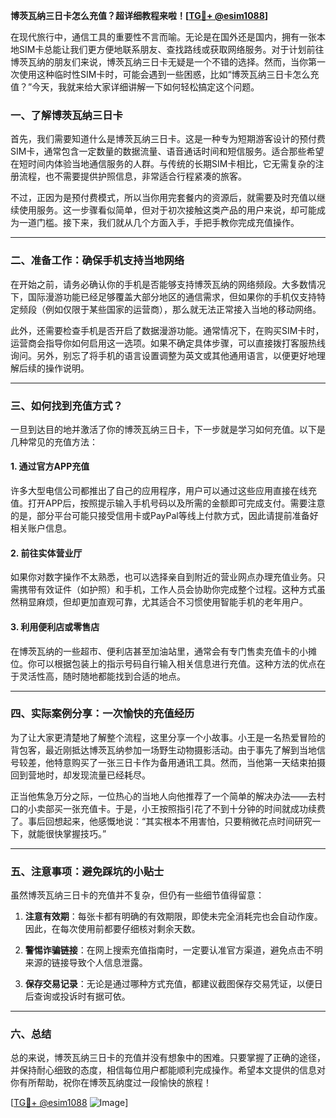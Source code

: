 **博茨瓦纳三日卡怎么充值？超详细教程来啦！[[TG💪+ @esim1088](https://t.me/s/esim1088)]**

在现代旅行中，通信工具的重要性不言而喻。无论是在国外还是国内，拥有一张本地SIM卡总能让我们更方便地联系朋友、查找路线或获取网络服务。对于计划前往博茨瓦纳的朋友们来说，博茨瓦纳三日卡无疑是一个不错的选择。然而，当你第一次使用这种临时性SIM卡时，可能会遇到一些困惑，比如“博茨瓦纳三日卡怎么充值？”今天，我就来给大家详细讲解一下如何轻松搞定这个问题。

### 一、了解博茨瓦纳三日卡

首先，我们需要知道什么是博茨瓦纳三日卡。这是一种专为短期游客设计的预付费SIM卡，通常包含一定数量的数据流量、语音通话时间和短信服务。适合那些希望在短时间内体验当地通信服务的人群。与传统的长期SIM卡相比，它无需复杂的注册流程，也不需要提供护照信息，非常适合行程紧凑的旅客。

不过，正因为是预付费模式，所以当你用完套餐内的资源后，就需要及时充值以继续使用服务。这一步骤看似简单，但对于初次接触这类产品的用户来说，却可能成为一道门槛。接下来，我们就从几个方面入手，手把手教你完成充值操作。

---

### 二、准备工作：确保手机支持当地网络

在开始之前，请务必确认你的手机是否能够支持博茨瓦纳的网络频段。大多数情况下，国际漫游功能已经足够覆盖大部分地区的通信需求，但如果你的手机仅支持特定频段（例如仅限于某些国家的运营商），那么就无法正常接入当地的移动网络。

此外，还需要检查手机是否开启了数据漫游功能。通常情况下，在购买SIM卡时，运营商会指导你如何启用这一选项。如果不确定具体步骤，可以直接拨打客服热线询问。另外，别忘了将手机的语言设置调整为英文或其他通用语言，以便更好地理解后续的操作说明。

---

### 三、如何找到充值方式？

一旦到达目的地并激活了你的博茨瓦纳三日卡，下一步就是学习如何充值。以下是几种常见的充值方法：

#### 1. **通过官方APP充值**
许多大型电信公司都推出了自己的应用程序，用户可以通过这些应用直接在线充值。打开APP后，按照提示输入手机号码以及所需的金额即可完成支付。需要注意的是，部分平台可能只接受信用卡或PayPal等线上付款方式，因此请提前准备好相关账户信息。

#### 2. **前往实体营业厅**
如果你对数字操作不太熟悉，也可以选择亲自到附近的营业网点办理充值业务。只需携带有效证件（如护照）和手机，工作人员会协助你完成整个过程。这种方式虽然稍显麻烦，但却更加直观可靠，尤其适合不习惯使用智能手机的老年用户。

#### 3. **利用便利店或零售店**
在博茨瓦纳的一些超市、便利店甚至加油站里，通常会有专门售卖充值卡的小摊位。你可以根据包装上的指示号码自行输入相关信息进行充值。这种方法的优点在于灵活性高，随时随地都能找到合适的地点。

---

### 四、实际案例分享：一次愉快的充值经历

为了让大家更清楚地了解整个流程，这里分享一个小故事。小王是一名热爱冒险的背包客，最近刚抵达博茨瓦纳参加一场野生动物摄影活动。由于事先了解到当地信号较差，他特意购买了一张三日卡作为备用通讯工具。然而，当他第一天结束拍摄回到营地时，却发现流量已经耗尽。

正当他焦急万分之际，一位热心的当地人向他推荐了一个简单的解决办法——去村口的小卖部买一张充值卡。于是，小王按照指引花了不到十分钟的时间就成功续费了。事后回想起来，他感慨地说：“其实根本不用害怕，只要稍微花点时间研究一下，就能很快掌握技巧。”

---

### 五、注意事项：避免踩坑的小贴士

虽然博茨瓦纳三日卡的充值并不复杂，但仍有一些细节值得留意：

1. **注意有效期**：每张卡都有明确的有效期限，即使未完全消耗完也会自动作废。因此，在每次使用前都要仔细核对剩余天数。
   
2. **警惕诈骗链接**：在网上搜索充值指南时，一定要认准官方渠道，避免点击不明来源的链接导致个人信息泄露。

3. **保存交易记录**：无论是通过哪种方式充值，都建议截图保存交易凭证，以便日后查询或投诉时有据可依。

---

### 六、总结

总的来说，博茨瓦纳三日卡的充值并没有想象中的困难。只要掌握了正确的途径，并保持耐心细致的态度，相信每位用户都能顺利完成操作。希望本文提供的信息对你有所帮助，祝你在博茨瓦纳度过一段愉快的旅程！

[[TG💪+ @esim1088](https://t.me/s/esim1088) ![Image](https://i.postimg.cc/4NQfJmqS/Snipaste-2025-05-13-00-14-12.png)]